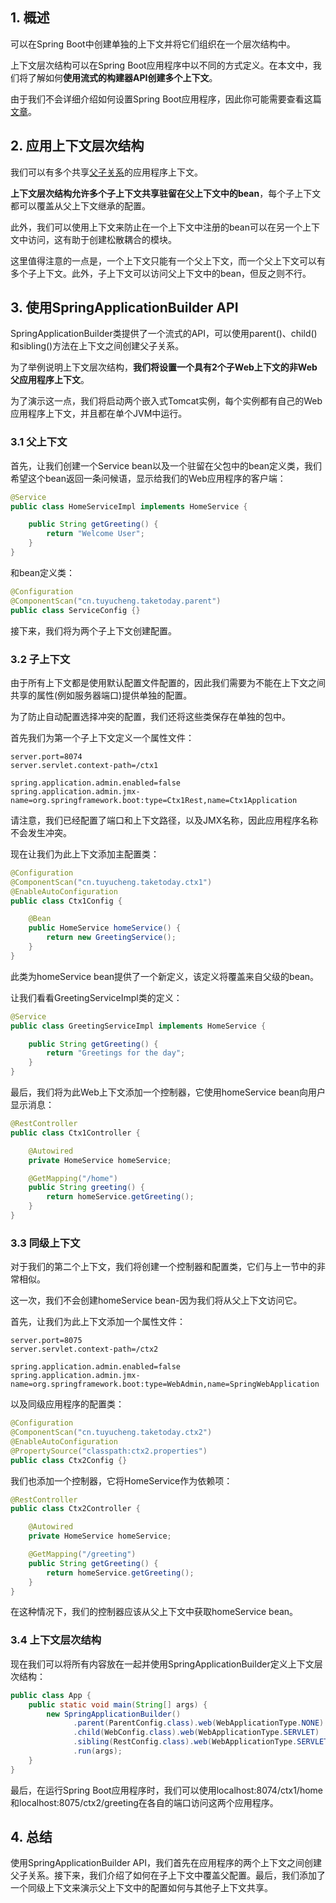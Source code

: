 ## 1. 概述

可以在Spring Boot中创建单独的上下文并将它们组织在一个层次结构中。

上下文层次结构可以在Spring Boot应用程序中以不同的方式定义。在本文中，我们将了解如何**使用流式的构建器API创建多个上下文**。

由于我们不会详细介绍如何设置Spring Boot应用程序，因此你可能需要查看这篇[文章]()。

## 2. 应用上下文层次结构

我们可以有多个共享[父子关系](https://www.baeldung.com/spring-boot-context-hierarchy)的应用程序上下文。

**上下文层次结构允许多个子上下文共享驻留在父上下文中的bean**，每个子上下文都可以覆盖从父上下文继承的配置。

此外，我们可以使用上下文来防止在一个上下文中注册的bean可以在另一个上下文中访问，这有助于创建松散耦合的模块。

这里值得注意的一点是，一个上下文只能有一个父上下文，而一个父上下文可以有多个子上下文。此外，子上下文可以访问父上下文中的bean，但反之则不行。

## 3. 使用SpringApplicationBuilder API

SpringApplicationBuilder类提供了一个流式的API，可以使用parent()、child()和sibling()方法在上下文之间创建父子关系。

为了举例说明上下文层次结构，**我们将设置一个具有2个子Web上下文的非Web父应用程序上下文**。

为了演示这一点，我们将启动两个嵌入式Tomcat实例，每个实例都有自己的Web应用程序上下文，并且都在单个JVM中运行。

### 3.1 父上下文

首先，让我们创建一个Service bean以及一个驻留在父包中的bean定义类，我们希望这个bean返回一条问候语，显示给我们的Web应用程序的客户端：

```java
@Service
public class HomeServiceImpl implements HomeService {

    public String getGreeting() {
        return "Welcome User";
    }
}
```

和bean定义类：

```java
@Configuration
@ComponentScan("cn.tuyucheng.taketoday.parent")
public class ServiceConfig {}
```

接下来，我们将为两个子上下文创建配置。

### 3.2 子上下文

由于所有上下文都是使用默认配置文件配置的，因此我们需要为不能在上下文之间共享的属性(例如服务器端口)提供单独的配置。

为了防止自动配置选择冲突的配置，我们还将这些类保存在单独的包中。

首先我们为第一个子上下文定义一个属性文件：

```properties
server.port=8074
server.servlet.context-path=/ctx1

spring.application.admin.enabled=false
spring.application.admin.jmx-name=org.springframework.boot:type=Ctx1Rest,name=Ctx1Application
```

请注意，我们已经配置了端口和上下文路径，以及JMX名称，因此应用程序名称不会发生冲突。

现在让我们为此上下文添加主配置类：

```java
@Configuration
@ComponentScan("cn.tuyucheng.taketoday.ctx1")
@EnableAutoConfiguration
public class Ctx1Config {

    @Bean
    public HomeService homeService() {
        return new GreetingService();
    }
}
```

此类为homeService bean提供了一个新定义，该定义将覆盖来自父级的bean。

让我们看看GreetingServiceImpl类的定义：

```java
@Service
public class GreetingServiceImpl implements HomeService {

    public String getGreeting() {
        return "Greetings for the day";
    }
}
```

最后，我们将为此Web上下文添加一个控制器，它使用homeService bean向用户显示消息：

```java
@RestController
public class Ctx1Controller {

    @Autowired
    private HomeService homeService;

    @GetMapping("/home")
    public String greeting() {
        return homeService.getGreeting();
    }
}
```

### 3.3 同级上下文

对于我们的第二个上下文，我们将创建一个控制器和配置类，它们与上一节中的非常相似。

这一次，我们不会创建homeService bean-因为我们将从父上下文访问它。

首先，让我们为此上下文添加一个属性文件：

```properties
server.port=8075
server.servlet.context-path=/ctx2

spring.application.admin.enabled=false
spring.application.admin.jmx-name=org.springframework.boot:type=WebAdmin,name=SpringWebApplication
```

以及同级应用程序的配置类：

```java
@Configuration
@ComponentScan("cn.tuyucheng.taketoday.ctx2")
@EnableAutoConfiguration
@PropertySource("classpath:ctx2.properties")
public class Ctx2Config {}
```

我们也添加一个控制器，它将HomeService作为依赖项：

```java
@RestController
public class Ctx2Controller {

    @Autowired
    private HomeService homeService;

    @GetMapping("/greeting")
    public String getGreeting() {
        return homeService.getGreeting();
    }
}
```

在这种情况下，我们的控制器应该从父上下文中获取homeService bean。

### 3.4 上下文层次结构

现在我们可以将所有内容放在一起并使用SpringApplicationBuilder定义上下文层次结构：

```java
public class App {
    public static void main(String[] args) {
        new SpringApplicationBuilder()
              .parent(ParentConfig.class).web(WebApplicationType.NONE)
              .child(WebConfig.class).web(WebApplicationType.SERVLET)
              .sibling(RestConfig.class).web(WebApplicationType.SERVLET)
              .run(args);
    }
}
```

最后，在运行Spring Boot应用程序时，我们可以使用localhost:8074/ctx1/home和localhost:8075/ctx2/greeting在各自的端口访问这两个应用程序。

## 4. 总结

使用SpringApplicationBuilder API，我们首先在应用程序的两个上下文之间创建父子关系。接下来，我们介绍了如何在子上下文中覆盖父配置。最后，我们添加了一个同级上下文来演示父上下文中的配置如何与其他子上下文共享。